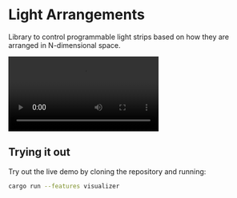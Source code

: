 # Light Arrangements
Library to control programmable light strips based on how they are arranged in
N-dimensional space.

![demo](./demo.mp4)

## Trying it out
Try out the live demo by cloning the repository and running:

```sh
cargo run --features visualizer
```
